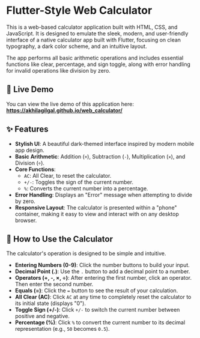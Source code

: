 # Flutter-Style Web Calculator

This is a web-based calculator application built with HTML, CSS, and JavaScript. It is designed to emulate the sleek, modern, and user-friendly interface of a native calculator app built with Flutter, focusing on clean typography, a dark color scheme, and an intuitive layout.

The app performs all basic arithmetic operations and includes essential functions like clear, percentage, and sign toggle, along with error handling for invalid operations like division by zero.

## 🚀 Live Demo

You can view the live demo of this application here: **https://akhilagilgal.github.io/web_calculator/**

## ✨ Features

*   **Stylish UI**: A beautiful dark-themed interface inspired by modern mobile app design.
*   **Basic Arithmetic**: Addition (`+`), Subtraction (`-`), Multiplication (`×`), and Division (`÷`).
*   **Core Functions**:
    *   `AC`: All Clear, to reset the calculator.
    *   `+/-`: Toggles the sign of the current number.
    *   `%`: Converts the current number into a percentage.
*   **Error Handling**: Displays an "Error" message when attempting to divide by zero.
*   **Responsive Layout**: The calculator is presented within a "phone" container, making it easy to view and interact with on any desktop browser.

## 📖 How to Use the Calculator

The calculator's operation is designed to be simple and intuitive.

*   **Entering Numbers (0-9)**: Click the number buttons to build your input.
*   **Decimal Point (.)**: Use the `.` button to add a decimal point to a number.
*   **Operators (+, -, ×, ÷)**: After entering the first number, click an operator. Then enter the second number.
*   **Equals (=)**: Click the `=` button to see the result of your calculation.
*   **All Clear (AC)**: Click `AC` at any time to completely reset the calculator to its initial state (displays "0").
*   **Toggle Sign (+/-)**: Click `+/-` to switch the current number between positive and negative.
*   **Percentage (%)**: Click `%` to convert the current number to its decimal representation (e.g., `50` becomes `0.5`).
